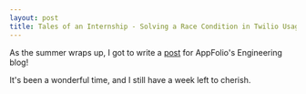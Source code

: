 ```yaml
---
layout: post
title: Tales of an Internship - Solving a Race Condition in Twilio Usage
---
```


As the summer wraps up, I got to write a [post](http://engineering.appfolio.com/appfolio-engineering/2016/9/9/tales-from-an-internship-solving-a-race-condition-in-twilio-usage)
for AppFolio's Engineering blog!

It's been a wonderful time, and I still have a week left to cherish.


